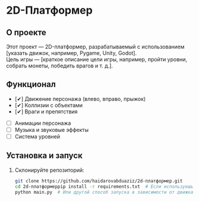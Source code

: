 # 2D-Платформер  

## О проекте  
Этот проект — 2D-платформер, разрабатываемый с использованием [указать движок, например, Pygame, Unity, Godot].  
Цель игры — [краткое описание цели игры, например, пройти уровни, собрать монеты, победить врагов и т. д.].  

## Функционал  
- [✔] Движение персонажа (влево, вправо, прыжок)  
- [✔] Коллизии с объектами  
- [✔] Враги и препятствия  
- [ ] Анимации персонажа  
- [ ] Музыка и звуковые эффекты  
- [ ] Система уровней  

## Установка и запуск  
1. Склонируйте репозиторий:  
   ```sh
   git clone https://github.com/haidarovabduaziz/2d-платформер.git
   cd 2d-платформерpip install -r requirements.txt  # Если используешь Python
   python main.py  # Или другой способ запуска в зависимости от движка
